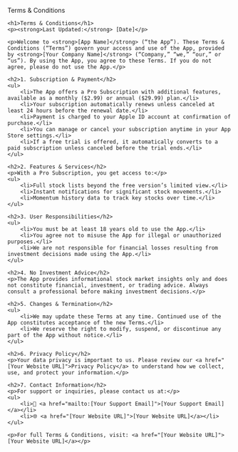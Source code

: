 Terms & Conditions

    <h1>Terms & Conditions</h1>
    <p><strong>Last Updated:</strong> [Date]</p>

    <p>Welcome to <strong>[App Name]</strong> (“the App”). These Terms & Conditions (“Terms”) govern your access and use of the App, provided by <strong>[Your Company Name]</strong> (“Company,” “we,” “our,” or “us”). By using the App, you agree to these Terms. If you do not agree, please do not use the App.</p>

    <h2>1. Subscription & Payment</h2>
    <ul>
        <li>The App offers a Pro Subscription with additional features, available as a monthly ($2.99) or annual ($29.99) plan.</li>
        <li>Your subscription automatically renews unless canceled at least 24 hours before the renewal date.</li>
        <li>Payment is charged to your Apple ID account at confirmation of purchase.</li>
        <li>You can manage or cancel your subscription anytime in your App Store settings.</li>
        <li>If a free trial is offered, it automatically converts to a paid subscription unless canceled before the trial ends.</li>
    </ul>

    <h2>2. Features & Services</h2>
    <p>With a Pro Subscription, you get access to:</p>
    <ul>
        <li>Full stock lists beyond the free version’s limited view.</li>
        <li>Instant notifications for significant stock movements.</li>
        <li>Momentum history data to track key stocks over time.</li>
    </ul>

    <h2>3. User Responsibilities</h2>
    <ul>
        <li>You must be at least 18 years old to use the App.</li>
        <li>You agree not to misuse the App for illegal or unauthorized purposes.</li>
        <li>We are not responsible for financial losses resulting from investment decisions made using the App.</li>
    </ul>

    <h2>4. No Investment Advice</h2>
    <p>The App provides informational stock market insights only and does not constitute financial, investment, or trading advice. Always consult a professional before making investment decisions.</p>

    <h2>5. Changes & Termination</h2>
    <ul>
        <li>We may update these Terms at any time. Continued use of the App constitutes acceptance of the new Terms.</li>
        <li>We reserve the right to modify, suspend, or discontinue any part of the App without notice.</li>
    </ul>

    <h2>6. Privacy Policy</h2>
    <p>Your data privacy is important to us. Please review our <a href="[Your Website URL]">Privacy Policy</a> to understand how we collect, use, and protect your information.</p>

    <h2>7. Contact Information</h2>
    <p>For support or inquiries, please contact us at:</p>
    <ul>
        <li>📧 <a href="mailto:[Your Support Email]">[Your Support Email]</a></li>
        <li>🌐 <a href="[Your Website URL]">[Your Website URL]</a></li>
    </ul>

    <p>For full Terms & Conditions, visit: <a href="[Your Website URL]">[Your Website URL]</a></p>



